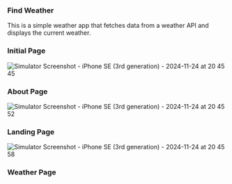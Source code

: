 
### Find Weather

This is a simple weather app that fetches data from a weather API and displays the current weather.

### Initial Page

![Simulator Screenshot - iPhone SE (3rd generation) - 2024-11-24 at 20 45 45](https://github.com/user-attachments/assets/f2abeec1-d633-4363-96fb-1a34b5c9c594)

### About Page

![Simulator Screenshot - iPhone SE (3rd generation) - 2024-11-24 at 20 45 52](https://github.com/user-attachments/assets/86f104b8-25d8-4922-8a73-0f3d8a995d54)

### Landing Page

![Simulator Screenshot - iPhone SE (3rd generation) - 2024-11-24 at 20 45 58](https://github.com/user-attachments/assets/5df26d1a-3253-4ebe-a51b-ac37f87c0b74)

### Weather Page


